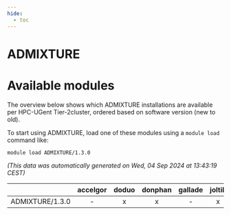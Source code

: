 ```yaml
---
hide:
  - toc
---
```


ADMIXTURE
=========

# Available modules


The overview below shows which ADMIXTURE installations are available per HPC-UGent Tier-2cluster, ordered based on software version (new to old).

To start using ADMIXTURE, load one of these modules using a `module load` command like:

```shell
module load ADMIXTURE/1.3.0
```

*(This data was automatically generated on Wed, 04 Sep 2024 at 13:43:19 CEST)*  

| |accelgor|doduo|donphan|gallade|joltik|shinx|skitty|
| :---: | :---: | :---: | :---: | :---: | :---: | :---: | :---: |
|ADMIXTURE/1.3.0|-|x|x|-|x|-|x|
